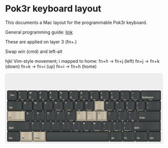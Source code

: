 Pok3r keyboard layout
=====================

This documents a Mac layout for the programmable Pok3r keyboard.

General programming guide: [link](https://www.reddit.com/r/MechanicalKeyboards/comments/35uy60/guide_howto_program_your_pok3r_programming_layers/)

These are applied on layer 3 (fn+.)

Swap win (cmd) and left-alt

hjkl Vim-style movement; i mapped to home:
fn+h -> fn+j (left)
fn+j -> fn+k (down)
fn+k -> fn+i (up)
fn+i -> fn+h (home)

![Mac layout](layer3_mac.png)
